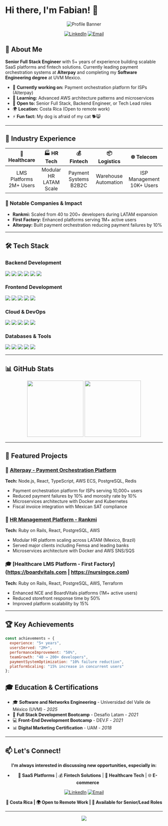 # Hi there, I'm Fabian! 👋

<div align="center">
  
![Profile Banner](https://via.placeholder.com/800x200/0d1117/58a6ff?text=Full+Stack+Engineer+%7C+SaaS+Architect+%7C+5%2B+Years+Experience)

[![LinkedIn](https://img.shields.io/badge/LinkedIn-0077B5?style=for-the-badge&logo=linkedin&logoColor=white)](https://linkedin.com/in/fabianconejosegura)
[![Email](https://img.shields.io/badge/Email-D14836?style=for-the-badge&logo=gmail&logoColor=white)](mailto:fabianconejosegu@gmail.com)

</div>

## 🚀 About Me

**Senior Full Stack Engineer** with 5+ years of experience building scalable SaaS platforms and fintech solutions. Currently leading payment orchestration systems at **Alterpay** and completing my **Software Engineering degree** at UVM Mexico.

- 🔭 **Currently working on:** Payment orchestration platform for ISPs (Alterpay)
- 🌱 **Learning:** Advanced AWS architecture patterns and microservices
- 💼 **Open to:** Senior Full Stack, Backend Engineer, or Tech Lead roles
- 🌍 **Location:** Costa Rica (Open to remote work)
- ⚡ **Fun fact:** My dog is afraid of my cat 🐕😸

---

## 💼 Industry Experience

<div align="center">

| 🏥 **Healthcare** | 🏭 **HR Tech** | 💰 **Fintech** | 📦 **Logistics** | 🌐 **Telecom** |
|:-----------------:|:--------------:|:---------------:|:-----------------:|:----------------:|
| LMS Platforms<br>2M+ Users | Modular HR<br>LATAM Scale | Payment Systems<br>B2B2C | Warehouse<br>Automation | ISP Management<br>10K+ Users |

</div>

### 🏢 Notable Companies & Impact
- **Rankmi:** Scaled from 40 to 200+ developers during LATAM expansion
- **First Factory:** Enhanced platforms serving 1M+ active users
- **Alterpay:** Built payment orchestration reducing payment failures by 10%

---

## 🛠️ Tech Stack

### **Backend Development**
<p align="left">
  <img src="https://img.shields.io/badge/Ruby_on_Rails-CC0000?style=for-the-badge&logo=ruby-on-rails&logoColor=white" />
  <img src="https://img.shields.io/badge/Node.js-43853D?style=for-the-badge&logo=node.js&logoColor=white" />
  <img src="https://img.shields.io/badge/Express.js-404D59?style=for-the-badge&logo=express&logoColor=white" />
  <img src="https://img.shields.io/badge/TypeScript-007ACC?style=for-the-badge&logo=typescript&logoColor=white" />
  <img src="https://img.shields.io/badge/Python-3776AB?style=for-the-badge&logo=python&logoColor=white" />
  <img src="https://img.shields.io/badge/PHP-777BB4?style=for-the-badge&logo=php&logoColor=white" />
</p>

### **Frontend Development**
<p align="left">
  <img src="https://img.shields.io/badge/React-20232A?style=for-the-badge&logo=react&logoColor=61DAFB" />
  <img src="https://img.shields.io/badge/Next.js-000000?style=for-the-badge&logo=next.js&logoColor=white" />
  <img src="https://img.shields.io/badge/AngularJS-E23237?style=for-the-badge&logo=angularjs&logoColor=white" />
  <img src="https://img.shields.io/badge/React_Native-20232A?style=for-the-badge&logo=react&logoColor=61DAFB" />
  <img src="https://img.shields.io/badge/TypeScript-007ACC?style=for-the-badge&logo=typescript&logoColor=white" />
</p>

### **Cloud & DevOps**
<p align="left">
  <img src="https://img.shields.io/badge/Amazon_AWS-FF9900?style=for-the-badge&logo=amazonaws&logoColor=white" />
  <img src="https://img.shields.io/badge/Docker-2496ED?style=for-the-badge&logo=docker&logoColor=white" />
  <img src="https://img.shields.io/badge/Kubernetes-326CE5?style=for-the-badge&logo=kubernetes&logoColor=white" />
  <img src="https://img.shields.io/badge/Terraform-7B42BC?style=for-the-badge&logo=terraform&logoColor=white" />
  <img src="https://img.shields.io/badge/GitHub_Actions-2088FF?style=for-the-badge&logo=github-actions&logoColor=white" />
</p>

### **Databases & Tools**
<p align="left">
  <img src="https://img.shields.io/badge/PostgreSQL-316192?style=for-the-badge&logo=postgresql&logoColor=white" />
  <img src="https://img.shields.io/badge/Redis-DC382D?style=for-the-badge&logo=redis&logoColor=white" />
  <img src="https://img.shields.io/badge/MySQL-005C84?style=for-the-badge&logo=mysql&logoColor=white" />
  <img src="https://img.shields.io/badge/Firebase-039BE5?style=for-the-badge&logo=Firebase&logoColor=white" />
  <img src="https://img.shields.io/badge/Prisma-3982CE?style=for-the-badge&logo=Prisma&logoColor=white" />
</p>

---

## 📊 GitHub Stats

<div align="center">
  <img height="180em" src="https://github-readme-stats.vercel.app/api?username=facose&show_icons=true&theme=tokyonight&include_all_commits=true&count_private=true"/>
  <img height="180em" src="https://github-readme-stats.vercel.app/api/top-langs/?username=facose&layout=compact&langs_count=8&theme=tokyonight"/>
</div>

---

## 🎯 Featured Projects

### 🏦 [Alterpay - Payment Orchestration Platform](https://alterpay.com.mx)
**Tech:** Node.js, React, TypeScript, AWS ECS, PostgreSQL, Redis
- Payment orchestration platform for ISPs serving 10,000+ users
- Reduced payment failures by 10% and morosity rate by 10%
- Microservices architecture with Docker and Kubernetes
- Fiscal invoice integration with Mexican SAT compliance

### 💼 [HR Management Platform - Rankmi](https://rankmi.com)
**Tech:** Ruby on Rails, React, PostgreSQL, AWS
- Modular HR platform scaling across LATAM (Mexico, Brazil)
- Served major clients including Femsa and leading banks
- Microservices architecture with Docker and AWS SNS/SQS

### 🎓 [Healthcare LMS Platform - First Factory](https://boardvitals.com | https://nursingce.com)
**Tech:** Ruby on Rails, React, PostgreSQL, AWS, Terraform
- Enhanced NCE and BoardVitals platforms (1M+ active users)
- Reduced storefront response time by 50%
- Improved platform scalability by 15%

---

## 🏆 Key Achievements

```javascript
const achievements = {
  experience: "5+ years",
  usersServed: "2M+",
  performanceImprovement: "50%",
  teamGrowth: "40 → 200+ developers",
  paymentSystemOptimization: "10% failure reduction",
  platformScaling: "15% increase in concurrent users"
};
```

## 🎓 Education & Certifications

- 🎓 **Software and Networks Engineering** - Universidad del Valle de México (UVM) - *2025*
- 🚀 **Full Stack Development Bootcamp** - Desafio Latam - *2021*
- 💻 **Front-End Development Bootcamp** - DEV.F - *2021*
- 📊 **Digital Marketing Certification** - UAM - *2018*

---

## 📫 Let's Connect!

<div align="center">

**I'm always interested in discussing new opportunities, especially in:**
- 🚀 **SaaS Platforms** | 💰 **Fintech Solutions** | 🏥 **Healthcare Tech** | 🌐 **E-commerce**

[![LinkedIn](https://img.shields.io/badge/LinkedIn-Let's_Connect-0077B5?style=for-the-badge&logo=linkedin)](https://linkedin.com/in/fabianconejosegura)
[![Email](https://img.shields.io/badge/Email-Send_Message-D14836?style=for-the-badge&logo=gmail)](mailto:fabianconejosegu@gmail.com)

**📍 Costa Rica | 🌍 Open to Remote Work | 💼 Available for Senior/Lead Roles**

</div>

---

<div align="center">
  <img src="https://komarev.com/ghpvc/?username=facose&color=blueviolet&style=for-the-badge" />
</div>

